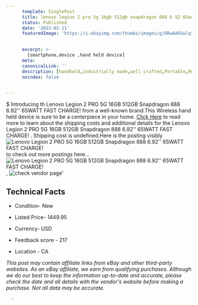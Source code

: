 ```yaml
---
      template: SinglePost
      title: lenovo legion 2 pro 5g 16gb 512gb snapdragon 888 6 92 65watt fast charge 
      status: Published
      date: '2023-02-11'
      featuredImage: 'https://i.ebayimg.com/thumbs/images/g/DRwAAOSwlqtgcgot/s-l225.jpg'
       

      excerpt: >-
        [smartphone,device ,hand held device]
      meta:
      canonicalLink: ''
      description: [handheld,industrially made,well crafted,Portable,Mobile,Compact,Convenient,Lightweight,Maneuverable,Man-portable,Miniature,Carriable,Hand-held,Light,Holdable,Transportable,Mobile device,Pocket-sized,On-the-go,Wireless,Cordless,Compact size,Convenient size, smartphone,device ,hand held device]
      noindex: false
      

---
```

$
      Introducing th Lenovo Legion 2 PRO 5G 16GB 512GB Snapdragon 888 6.92''  65WATT FAST CHARGE!  from a well-known brand.This Wireless hand held device is sure to be a centerpiece in your home. [Click Here](https://www.ebay.com/itm/274754017749?hash=item3ff89d99d5%3Ag%3ADRwAAOSwlqtgcgot&mkevt=1&mkcid=1&mkrid=711-53200-19255-0&campid=%253CePNCampaignId%253E&customid=%253CreferenceId%253E&toolid=10049) to read more to learn about the shipping costs and additional details for the Lenovo Legion 2 PRO 5G 16GB 512GB Snapdragon 888 6.92''  65WATT FAST CHARGE! . Shipping cost is undefined.Here is the posting visibly ![Lenovo Legion 2 PRO 5G 16GB 512GB Snapdragon 888 6.92''  65WATT FAST CHARGE! ](https://i.ebayimg.com/thumbs/images/g/DRwAAOSwlqtgcgot/s-l225.jpg) to check out more postings here... ![Lenovo Legion 2 PRO 5G 16GB 512GB Snapdragon 888 6.92''  65WATT FAST CHARGE! ](https://i.ebayimg.com/images/g/DRwAAOSwlqtgcgot/s-l640.jpg), ![check vendor page](https://origin-galleryplus.ebayimg.com/ws/web/274754017749_2_0_1/225x225.jpg,https://origin-galleryplus.ebayimg.com/ws/web/274754017749_3_0_1/225x225.jpg,https://origin-galleryplus.ebayimg.com/ws/web/274754017749_4_0_1/225x225.jpg,https://origin-galleryplus.ebayimg.com/ws/web/274754017749_5_0_1/225x225.jpg,https://origin-galleryplus.ebayimg.com/ws/web/274754017749_6_0_1/225x225.jpg,https://origin-galleryplus.ebayimg.com/ws/web/274754017749_7_0_1/225x225.jpg,https://origin-galleryplus.ebayimg.com/ws/web/274754017749_8_0_1/225x225.jpg)'

      

 ## Technical Facts 



     
      

 - Condition- New 


      

 - Listed Price- 1449.95 


      

 - Currency- USD 


      

 - Feedback score - 217 


      

 - Location - CA 


      
      

 *_This post may contain affiliate links from eBay and other third-party websites. As an eBay affiliate, we earn from qualifying purchases. Although we do our best to keep the information up-to-date and accurate, please check the date and all details with the vendor's website before making a purchase. Not all data may be accurate._*




      -

